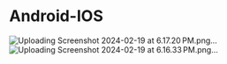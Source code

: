 # Android-IOS
![Uploading Screenshot 2024-02-19 at 6.17.20 PM.png…]()
![Uploading Screenshot 2024-02-19 at 6.16.33 PM.png…]()


